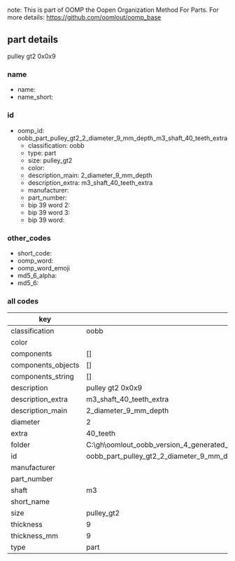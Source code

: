 #   

note: This is part of OOMP the Oopen Organization Method For Parts. For more details: https://github.com/oomlout/oomp_base

##  part details



pulley gt2 0x0x9

### name
* name: 
* name_short: 
### id
* oomp_id: oobb_part_pulley_gt2_2_diameter_9_mm_depth_m3_shaft_40_teeth_extra
  * classification: oobb
  * type: part
  * size: pulley_gt2
  * color: 
  * description_main: 2_diameter_9_mm_depth
  * description_extra: m3_shaft_40_teeth_extra
  * manufacturer: 
  * part_number: 
  * bip 39 word 2: 
  * bip 39 word 3: 
  * bip 39 word: 

### other_codes
* short_code: 
* oomp_word: 
* oomp_word_emoji 
* md5_6_alpha: 
* md5_6: 









### all codes 
| key | value |  
| --- | --- |  
| classification | oobb |  
| color |  |  
| components | [] |  
| components_objects | [] |  
| components_string | [] |  
| description | pulley gt2 0x0x9 |  
| description_extra | m3_shaft_40_teeth_extra |  
| description_main | 2_diameter_9_mm_depth |  
| diameter | 2 |  
| extra | 40_teeth |  
| folder | C:\gh\oomlout_oobb_version_4_generated_parts\things\oobb_part_pulley_gt2_2_diameter_9_mm_depth_m3_shaft_40_teeth_extra |  
| id | oobb_part_pulley_gt2_2_diameter_9_mm_depth_m3_shaft_40_teeth_extra |  
| manufacturer |  |  
| part_number |  |  
| shaft | m3 |  
| short_name |  |  
| size | pulley_gt2 |  
| thickness | 9 |  
| thickness_mm | 9 |  
| type | part |  
